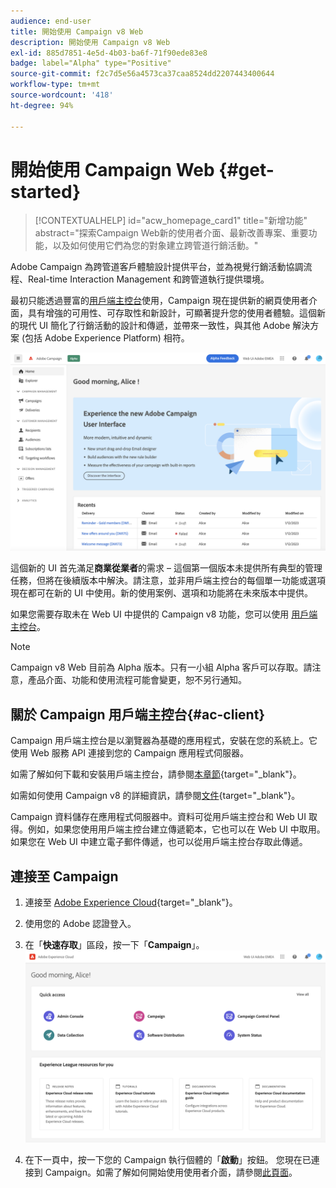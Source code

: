 ```yaml
---
audience: end-user
title: 開始使用 Campaign v8 Web
description: 開始使用 Campaign v8 Web
exl-id: 885d7851-4e5d-4b03-ba6f-71f90ede83e8
badge: label="Alpha" type="Positive"
source-git-commit: f2c7d5e56a4573ca37caa8524dd2207443400644
workflow-type: tm+mt
source-wordcount: '418'
ht-degree: 94%

---
```


# 開始使用 Campaign Web {#get-started}

>[!CONTEXTUALHELP]
>id="acw_homepage_card1"
>title="新增功能"
>abstract="探索Campaign Web新的使用者介面、最新改善專案、重要功能，以及如何使用它們為您的對象建立跨管道行銷活動。"


Adobe Campaign 為跨管道客戶體驗設計提供平台，並為視覺行銷活動協調流程、Real-time Interaction Management 和跨管道執行提供環境。

最初只能透過豐富的[用戶端主控台](#ac-client)使用，Campaign 現在提供新的網頁使用者介面，具有增強的可用性、可存取性和新設計，可顯著提升您的使用者體驗。這個新的現代 UI 簡化了行銷活動的設計和傳遞，並帶來一致性，與其他 Adobe 解決方案 (包括 Adobe Experience Platform) 相符。

![](assets/home.png)

這個新的 UI 首先滿足&#x200B;**商業從業者**&#x200B;的需求 – 這個第一個版本未提供所有典型的管理任務，但將在後續版本中解決。請注意，並非用戶端主控台的每個單一功能或選項現在都可在新的 UI 中使用。新的使用案例、選項和功能將在未來版本中提供。

如果您需要存取未在 Web UI 中提供的 Campaign v8 功能，您可以使用 [用戶端主控台](#ac-client)。


>[!NOTE]
>
>Campaign v8 Web 目前為 Alpha 版本。只有一小組 Alpha 客戶可以存取。請注意，產品介面、功能和使用流程可能會變更，恕不另行通知。

## 關於 Campaign 用戶端主控台{#ac-client}

Campaign 用戶端主控台是以瀏覽器為基礎的應用程式，安裝在您的系統上。它使用 Web 服務 API 連接到您的 Campaign 應用程式伺服器。

如需了解如何下載和安裝用戶端主控台，請參閱[本章節](https://experienceleague.adobe.com/docs/campaign/campaign-v8/new/connect.html){target="_blank"}。

如需如何使用 Campaign v8 的詳細資訊，請參閱[文件](https://experienceleague.adobe.com/docs/campaign/campaign-v8/campaign-home.html?lang=zh-Hant){target="_blank"}。

Campaign 資料儲存在應用程式伺服器中。資料可從用戶端主控台和 Web UI 取得。例如，如果您使用用戶端主控台建立傳遞範本，它也可以在 Web UI 中取用。如果您在 Web UI 中建立電子郵件傳遞，也可以從用戶端主控台存取此傳遞。

## 連接至 Campaign


1. 連接至 [Adobe Experience Cloud](http://experience.adobe.com){target="_blank"}。
1. 使用您的 Adobe 認證登入。
1. 在「**快速存取**」區段，按一下「**Campaign**」。
   ![](assets/connect.png)

1. 在下一頁中，按一下您的 Campaign 執行個體的「**啟動**」按鈕。
您現在已連接到 Campaign。如需了解如何開始使用使用者介面，請參閱[此頁面](user-interface.md)。

<!--
-> experience cloud home: "Campaign" -> home campaign v8
-> or Campaign v8 web if direct URL
-->

